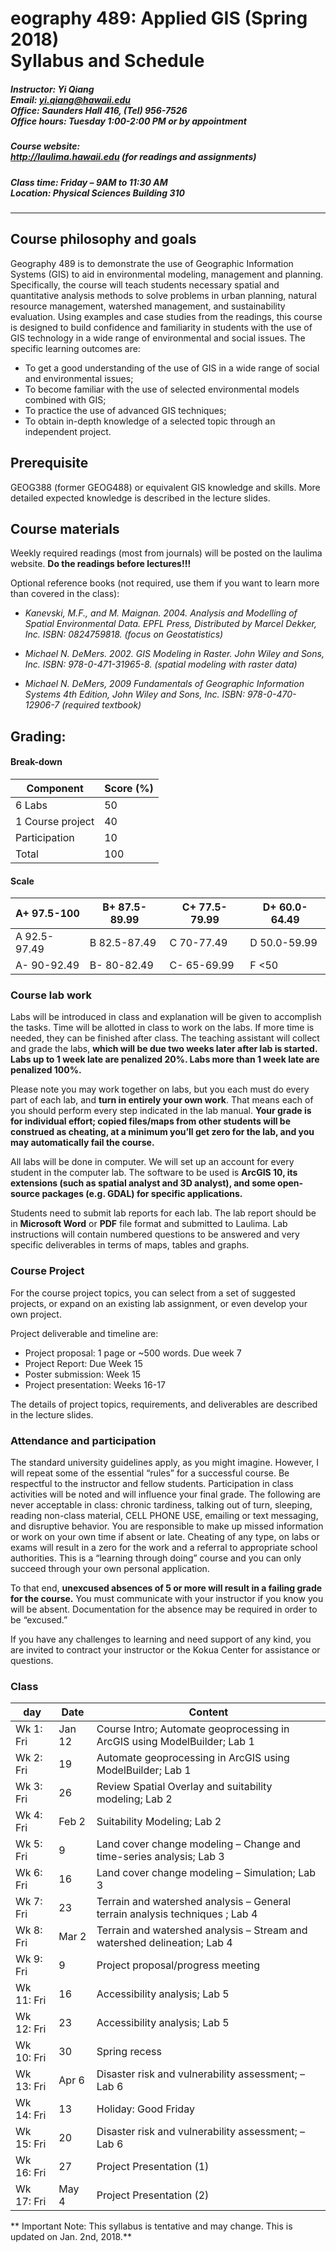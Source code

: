                              
# eography 489: Applied GIS  (Spring 2018) <br/>Syllabus and Schedule

##### Instructor: Yi Qiang <br/>Email: yi.qiang@hawaii.edu <br/>Office: Saunders Hall 416, (Tel) 956-7526 <br/>Office hours: Tuesday 1:00-2:00 PM or by appointment

##### Course website:<br/> http://laulima.hawaii.edu (for readings and assignments)

##### Class time: Friday – 9AM to 11:30 AM <br/>Location: Physical Sciences Building 310 
---


## Course philosophy and goals

Geography 489 is to demonstrate the use of Geographic Information Systems (GIS) to aid in environmental modeling, management and planning.  Specifically, the course will teach students necessary spatial and quantitative analysis methods to solve problems in urban planning, natural resource management, watershed management, and sustainability evaluation.  Using examples and case studies from the readings, this course is designed to build confidence and familiarity in students with the use of GIS technology in a wide range of environmental and social issues. The specific learning outcomes are:
* 	To get a good understanding of the use of GIS in a wide range of social and environmental issues;
* 	To become familiar with the use of selected environmental models combined with GIS;
* 	To practice the use of advanced GIS techniques;
* 	To obtain in-depth knowledge of a selected topic through an independent project.

## Prerequisite 
GEOG388 (former GEOG488) or equivalent GIS knowledge and skills.  More detailed expected knowledge is described in the lecture slides.

## Course materials
Weekly required readings (most from journals) will be posted on the laulima website. **Do the readings before lectures!!!**

Optional reference books (not required, use them if you want to learn more than covered in the class):

* *Kanevski, M.F., and M. Maignan. 2004. Analysis and Modelling of Spatial Environmental Data. EPFL Press, Distributed by Marcel Dekker, Inc. ISBN: 0824759818. (focus on Geostatistics)*

* *Michael N. DeMers. 2002. GIS Modeling in Raster. John Wiley and Sons, Inc. ISBN: 978-0-471-31965-8. (spatial modeling with raster data)*

* *Michael N. DeMers, 2009 Fundamentals of Geographic Information Systems 4th Edition, John Wiley and Sons, Inc. ISBN: 978-0-470-12906-7 (required textbook)*

## Grading:
#### Break-down

|Component	|Score (%)|
|---------|---------|
|6 Labs	|50|
|1 Course project	|40|
|Participation	|10 | 
|Total	|100|

#### Scale

|A+ 97.5-100	|B+ 87.5-89.99	|C+ 77.5-79.99	|D+ 60.0-64.49|
|---------------|-------|--------|--------|
|A   92.5-97.49	|B   82.5-87.49	|C   70-77.49	|D   50.0-59.99|
|A-  90-92.49	|B-  80-82.49	|C-  65-69.99	|F   <50|

### Course lab work
Labs will be introduced in class and explanation will be given to accomplish the tasks.  Time will be allotted in class to work on the labs.  If more time is needed, they can be finished after class.  The teaching assistant will collect and grade the labs, **which will be due two weeks later after lab is started.  Labs up to 1 week late are penalized 20%. Labs more than 1 week late are penalized 100%.**

Please note you may work together on labs, but you each must do every part of each lab, and **turn in entirely your own work**.  That means each of you should perform every step indicated in the lab manual. **Your grade is for individual effort; copied files/maps from other students will be construed as cheating, at a minimum you’ll get zero for the lab, and you may automatically fail the course.**

All labs will be done in computer. We will set up an account for every student in the computer lab. The software to be used is **ArcGIS 10, its extensions (such as spatial analyst and 3D analyst), and some open-source packages (e.g. GDAL) for specific applications.**

Students need to submit lab reports for each lab. The lab report should be in **Microsoft Word** or **PDF** file format and submitted to Laulima. Lab instructions will contain numbered questions to be answered and very specific deliverables in terms of maps, tables and graphs.

### Course Project
For the course project topics, you can select from a set of suggested projects, or expand on an existing lab assignment, or even develop your own project. 

Project deliverable and timeline are:
*	Project proposal: 1 page or ~500 words. Due week 7
*	Project Report: Due Week 15
* 	Poster submission: Week 15
* 	Project presentation: Weeks 16-17

The details of project topics, requirements, and deliverables are described in the lecture slides.

### Attendance and participation
The standard university guidelines apply, as you might imagine. However, I will repeat some of the essential “rules” for a successful course.  Be respectful to the instructor and fellow students.  Participation in class activities will be noted and will influence your final grade.  The following are never acceptable in class: chronic tardiness, talking out of turn, sleeping, reading non-class material, CELL PHONE USE, emailing or text messaging, and disruptive behavior.  You are responsible to make up missed information or work on your own time if absent or late.  Cheating of any type, on labs or exams will result in a zero for the work and a referral to appropriate school authorities.  This is a “learning through doing” course and you can only succeed through your own personal application.  

To that end, **unexcused absences of 5 or more will result in a failing grade for the course.**  You must communicate with your instructor if you know you will be absent.  Documentation for the absence may be required in order to be “excused.”  

If you have any challenges to learning and need support of any kind, you are invited to contract your instructor or the Kokua Center for assistance or questions.  


  
### Class

|day |   Date    |  Content|
|---|---|---|
|Wk 1: Fri	|Jan 12	|Course Intro; Automate geoprocessing in ArcGIS using ModelBuilder; Lab 1|  
|Wk 2: Fri	|19	|Automate geoprocessing in ArcGIS using ModelBuilder; Lab 1|
|Wk 3: Fri	|26	|Review Spatial Overlay and suitability modeling; Lab 2|
|Wk 4: Fri	|Feb 2	|Suitability Modeling; Lab 2|
|Wk 5: Fri	|9	|Land cover change modeling – Change and time-series analysis; Lab 3|
|Wk 6: Fri	|16	|Land cover change modeling  – Simulation; Lab 3|
|Wk 7: Fri	|23	|Terrain and watershed analysis – General terrain analysis techniques ; Lab 4|
|Wk 8: Fri	|Mar 2|Terrain and watershed analysis – Stream and watershed delineation; Lab 4|
|Wk 9: Fri	|9	|Project proposal/progress meeting |
|Wk 11: Fri	|16	|Accessibility analysis; Lab 5| 
|Wk 12: Fri	|23	|Accessibility analysis; Lab 5|
|Wk 10: Fri	|30	|Spring recess|
|Wk 13: Fri	|Apr 6	|Disaster risk and vulnerability assessment; – Lab 6|
|Wk 14: Fri	|13	|Holiday: Good Friday |
|Wk 15: Fri	|20	|Disaster risk and vulnerability assessment; – Lab 6|
|Wk 16: Fri	|27	|Project Presentation (1)|
|Wk 17: Fri|	May 4	|Project Presentation (2)|



** Important Note: This syllabus is tentative and may change. This is updated on Jan. 2nd, 2018.**
